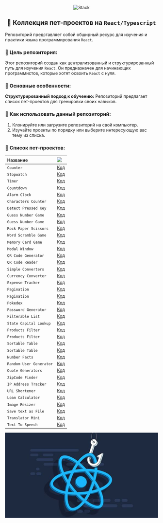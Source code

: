 <p align="center">
  <img src="https://skillicons.dev/icons?i=html,css,scss,tailwind,typescript,react,next,vite"  alt="Stack"/>
</p>

<h2 align="center">👋 Коллекция пет-проектов на <code>React/Typescript</code></h2>

Репозиторий представляет собой обширный ресурс для изучения и практики языка программирования `React`.

### 🚀 **Цель репозитория:**

Этот репозиторий создан как централизованный и структурированный путь для изучения `React`. Он предназначен для
начинающих программистов, которые хотят освоить `React` с нуля.

### 🚀 **Основные особенности:**

**Структурированный подход к обучению:** Репозиторий предлагает список пет-проектов для тренировки своих навыков.

### 🚀 **Как использовать данный репозиторий:**

1. Клонируйте или загрузите репозиторий на свой компьютер.
2. Изучайте проекты по порядку или выберите интересующую вас тему из списка.

### 🚀 **Список пет-проектов:**

| Название                | <img width='30' src="https://skillicons.dev/icons?i=github" /> |
|:------------------------|:---------------------------------------------------------------|
| `Counter`               | [Код](projects/01-counter)                                     |
| `Stopwatch`             | [Код](projects/02-stopwatch)                                   |
| `Timer`                 | [Код](projects/03-timer)                                       |
| `Countdown`             | [Код](projects/04-countdown)                                   |
| `Alarm Clock`           | [Код](projects/05-alarm-clock)                                 |
| `Characters Counter`    | [Код](projects/06-characters-counter)                          |
| `Detect Pressed Key`    | [Код](projects/07-detect-pressed-key)                          |
| `Guess Number Game`     | [Код](projects/08-guess-number)                                |
| `Guess Number Game`     | [Код](projects/09-guess-number)                                |
| `Rock Paper Scissors`   | [Код](projects/10-rock-paper-scissor)                          |
| `Word Scramble Game`    | [Код](projects/11-word-scramble-game)                          |
| `Memory Card Game`      | [Код](projects/12-memory-card)                                 |
| `Modal Window`          | [Код](projects/13-modal-window)                                |
| `QR Code Generator`     | [Код](projects/14-qr-code-generator)                           |
| `QR Code Reader`        | [Код](projects/15-qr-code-reader)                              |
| `Simple Converters`     | [Код](projects/16-simple-converters)                           |
| `Currency Converter`    | [Код](projects/17-currency-converter)                          |
| `Expense Tracker`       | [Код](projects/18-expense-tracker)                             |
| `Pagination`            | [Код](projects/19-pagination)                                  |
| `Pagination`            | [Код](projects/20-pagination)                                  |
| `Pokedex`               | [Код](projects/21-pokedex)                                     |
| `Password Generator`    | [Код](projects/22-password-generator)                          |
| `Filterable List`       | [Код](projects/23-filterable-list)                             |
| `State Capital Lookup`  | [Код](projects/24-state-capital-lookup)                        |
| `Products Filter`       | [Код](projects/25-filter-products)                             |
| `Products Filter`       | [Код](projects/26-filter-products)                             |
| `Sortable Table`        | [Код](projects/27-sortable-table)                              |
| `Sortable Table`        | [Код](projects/28-sortable-table)                              |
| `Number Facts`          | [Код](projects/29-number-facts)                                |
| `Random User Generator` | [Код](projects/30-random-user-generator)                       |
| `Quote Generators`      | [Код](projects/31-quote-generators)                            |
| `ZipCode Finder`        | [Код](projects/32-zipcode-finder)                              |
| `IP Address Tracker`    | [Код](projects/33-ip-address-tracker)                          |
| `URL Shortener`         | [Код](projects/34-url-shortener)                               |
| `Loan Calculator`       | [Код](projects/35-loan-calculator)                             |
| `Image Resizer`         | [Код](projects/36-image-resize)                                |
| `Save text as File`     | [Код](projects/37-save-text-as-file)                           |
| `Translator Mini`       | [Код](projects/38-translator)                                  |
| `Text To Speech`        | [Код](projects/39-tts)                                         |

![Превью](preview.jpg)
